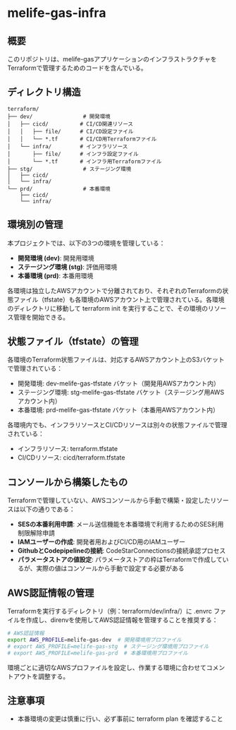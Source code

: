 # melife-gas-infra

## 概要

このリポジトリは、melife-gasアプリケーションのインフラストラクチャをTerraformで管理するためのコードを含んでいる。

## ディレクトリ構造

```
terraform/
├── dev/                # 開発環境
│   ├── cicd/          # CI/CD関連リソース
│   │   ├── file/      # CI/CD設定ファイル
│   │   └── *.tf       # CI/CD用Terraformファイル
│   └── infra/         # インフラリソース
│       ├── file/      # インフラ設定ファイル
│       └── *.tf       # インフラ用Terraformファイル
├── stg/                # ステージング環境
│   ├── cicd/
│   └── infra/
└── prd/                # 本番環境
    ├── cicd/
    └── infra/
```

## 環境別の管理

本プロジェクトでは、以下の3つの環境を管理している：

- **開発環境 (dev)**: 開発用環境
- **ステージング環境 (stg)**: 評価用環境
- **本番環境 (prd)**: 本番用環境

各環境は独立したAWSアカウントで分離されており、それぞれのTerraformの状態ファイル（tfstate）も各環境のAWSアカウント上で管理されている。各環境のディレクトリに移動して terraform init を実行することで、その環境のリソース管理を開始できる。

## 状態ファイル（tfstate）の管理

各環境のTerraform状態ファイルは、対応するAWSアカウント上のS3バケットで管理されている：

- 開発環境: dev-melife-gas-tfstate バケット（開発用AWSアカウント内）
- ステージング環境: stg-melife-gas-tfstate バケット（ステージング用AWSアカウント内）
- 本番環境: prd-melife-gas-tfstate バケット（本番用AWSアカウント内）

各環境内でも、インフラリソースとCI/CDリソースは別々の状態ファイルで管理されている：

- インフラリソース: terraform.tfstate
- CI/CDリソース: cicd/terraform.tfstate

## コンソールから構築したもの

Terraformで管理していない、AWSコンソールから手動で構築・設定したリソースは以下の通りである：

- **SESの本番利用申請**: メール送信機能を本番環境で利用するためのSES利用制限解除申請
- **IAMユーザーの作成**: 開発者用およびCI/CD用のIAMユーザー
- **GithubとCodepipelineの接続**: CodeStarConnectionsの接続承認プロセス
- **パラメータストアの値設定**: パラメータストアの枠はTerraformで作成しているが、実際の値はコンソールから手動で設定する必要がある

## AWS認証情報の管理

Terraformを実行するディレクトリ（例：terraform/dev/infra/）に .envrc ファイルを作成し、direnvを使用してAWS認証情報を管理することを推奨する：

```bash
# AWS認証情報
export AWS_PROFILE=melife-gas-dev  # 開発環境用プロファイル
# export AWS_PROFILE=melife-gas-stg  # ステージング環境用プロファイル
# export AWS_PROFILE=melife-gas-prd  # 本番環境用プロファイル
```

環境ごとに適切なAWSプロファイルを設定し、作業する環境に合わせてコメントアウトを調整する。

## 注意事項

- 本番環境の変更は慎重に行い、必ず事前に terraform plan を確認すること